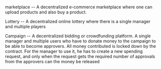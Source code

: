 marketplace -- A decentralized e-commerce marketplace where one can upload products and also buy a product.

Lottery -- A decentralized online lottery where there is a single manager and multiple players

Campaign -- A decentralized bidding or crowdfunding platform. A single manager and multiple users who have to donate money to the campaign to be able to become approvers. All money contributed is locked down by the contract. For the manager to use it, he has to create a new spending request, and only when the request gets the required number of approvals from the approvers can the money be released
